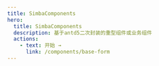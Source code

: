 ```yaml
---
title: SimbaComponents
hero:
  title: SimbaComponents
  description: 基于antd5二次封装的重型组件或业务组件
  actions:
    - text: 开始 →
      link: /components/base-form
---
```

